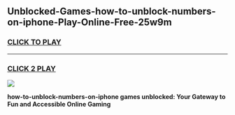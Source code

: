 
## Unblocked-Games-how-to-unblock-numbers-on-iphone-Play-Online-Free-25w9m
<h3>
<a href="https://premium76.site?title=how-to-unblock-numbers-on-iphone&ref=26A">CLICK TO PLAY</a></h3>
<hr>

<h3>
<a href="https://premium76.site?title=how-to-unblock-numbers-on-iphone&ref=26A">CLICK 2 PLAY</a>
  
</h3>

<a href="https://premium76.site?title=how-to-unblock-numbers-on-iphone&ref=26A"><img src="https://clearcache.store/games.png"></a>


**how-to-unblock-numbers-on-iphone games unblocked: Your Gateway to Fun and Accessible Online Gaming**
